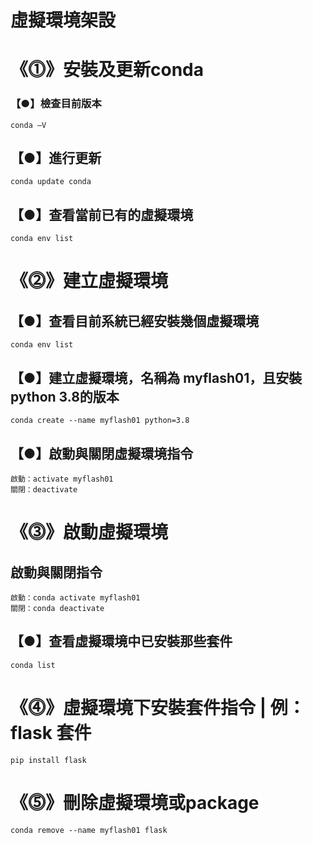 # 虛擬環境架設
# 《⓵》安裝及更新conda
### 【●】檢查目前版本
```
conda –V 
```
## 【●】進行更新
```
conda update conda
```
## 【●】查看當前已有的虛擬環境
```
conda env list
```
# 《⓶》建立虛擬環境
## 【●】查看目前系統已經安裝幾個虛擬環境
```
conda env list
```
## 【●】建立虛擬環境，名稱為 myflash01，且安裝python 3.8的版本
```
conda create --name myflash01 python=3.8
```
## 【●】啟動與關閉虛擬環境指令
```
啟動：activate myflash01
關閉：deactivate
```
# 《⓷》啟動虛擬環境
## 啟動與關閉指令
```
啟動：conda activate myflash01
關閉：conda deactivate

```
## 【●】查看虛擬環境中已安裝那些套件
```
conda list
```
# 《⓸》虛擬環境下安裝套件指令 | 例：flask 套件
```
pip install flask
```
# 《⓹》刪除虛擬環境或package
```
conda remove --name myflash01 flask
```
